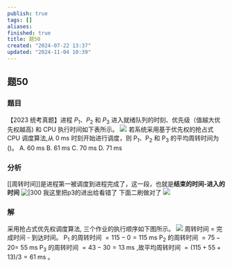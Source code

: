 ```yaml
---
publish: true
tags: []
aliases: 
finished: true
title: 题50
created: "2024-07-22 13:37"
updated: "2024-11-04 10:39"
---
```

## 题50
### 题目
【2023 统考真题】进程 ${P}_{1}\text{、}{P}_{2}$ 和 ${P}_{3}$ 进入就绪队列的时刻、优先级（值越大优先权越高) 和 CPU 执行时间如下表所示。
![](https://img.hwenyi.live/202409172207439.webp)
若系统采用基于优先权的抢占式 CPU 调度算法,从 $0\mathrm{\;{ms}}$ 时刻开始进行调度，则 ${\mathrm{P}}_{1}$、${\mathrm{P}}_{2}$ 和 ${\mathrm{P}}_{3}$ 的平均周转时间为 ()。
A. ${60}\mathrm{\;{ms}}$ 
B. ${61}\mathrm{\;{ms}}$ 
C. ${70}\mathrm{\;{ms}}$ 
D. ${71}\mathrm{\;{ms}}$
### 分析
[[周转时间]]是进程第一被调度到进程完成了，这一段，也就是**结束的时间-进入的时间**
![|300](https://img.hwenyi.live/202409172227950.webp)
我这里把p3的进出给看错了
下面二刷做对了
![](https://img.hwenyi.live/202411041839336.webp)
### 解
采用抢占式优先权调度算法, 三个作业的执行顺序如下图所示。
![](https://img.hwenyi.live/202407291547011.webp)
周转时间 $=$ 完成时间 - 到达时间。
${\mathrm{P}}_{1}$ 的周转时间 $= {115} - 0 = {115}\mathrm{\;{ms}}$
${\mathrm{P}}_{2}$ 的周转时间 $= {75} - {20} =$ ${55}\mathrm{\;{ms}}$
${\mathrm{P}}_{3}$ 的周转时间 $= {43} - {30} = {13}\mathrm{\;{ms}}$ ,故平均周转时间 $= ( {{115} + {55} + {13}}) /3 = {61}\mathrm{\;{ms}}$ 。